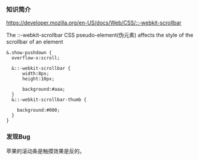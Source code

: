 ### 知识简介
<https://developer.mozilla.org/en-US/docs/Web/CSS/::-webkit-scrollbar>

The ::-webkit-scrollbar CSS pseudo-element(伪元素) affects the style of the scrollbar of an element

```
&.show-pushdown {
  overflow-x:scroll;

  &::-webkit-scrollbar {
      width:8px;
      height:10px;

      background:#aaa;
  }
  &::-webkit-scrollbar-thumb {
    
    background:#000;
  }
}
```

### 发现Bug
苹果的滚动条是触摸效果是反的。
